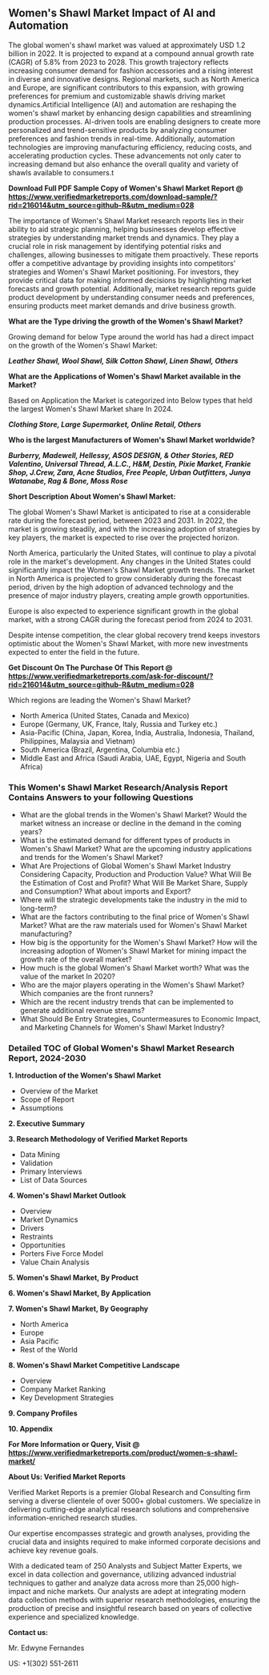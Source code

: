 <h2>Women's Shawl Market Impact of AI and Automation</h2>The global women's shawl market was valued at approximately USD 1.2 billion in 2022. It is projected to expand at a compound annual growth rate (CAGR) of 5.8% from 2023 to 2028. This growth trajectory reflects increasing consumer demand for fashion accessories and a rising interest in diverse and innovative designs. Regional markets, such as North America and Europe, are significant contributors to this expansion, with growing preferences for premium and customizable shawls driving market dynamics.Artificial Intelligence (AI) and automation are reshaping the women's shawl market by enhancing design capabilities and streamlining production processes. AI-driven tools are enabling designers to create more personalized and trend-sensitive products by analyzing consumer preferences and fashion trends in real-time. Additionally, automation technologies are improving manufacturing efficiency, reducing costs, and accelerating production cycles. These advancements not only cater to increasing demand but also enhance the overall quality and variety of shawls available to consumers.t</p><p id="" class=""><strong>Download Full PDF Sample Copy of Women's Shawl Market Report @ <a href="https://www.verifiedmarketreports.com/download-sample/?rid=216014&utm_source=github-R&utm_medium=028" target="_blank">https://www.verifiedmarketreports.com/download-sample/?rid=216014&utm_source=github-R&utm_medium=028</a></strong></p><p>The importance of&nbsp;Women's Shawl Market research reports lies in their ability to aid strategic planning, helping businesses develop effective strategies by understanding market trends and dynamics. They play a crucial role in risk management by identifying potential risks and challenges, allowing businesses to mitigate them proactively. These reports offer a competitive advantage by providing insights into competitors' strategies and Women's Shawl Market positioning. For investors, they provide critical data for making informed decisions by highlighting market forecasts and growth potential. Additionally, market research reports guide product development by understanding consumer needs and preferences, ensuring products meet market demands and drive business growth.</p><p><strong>What are the&nbsp;Type driving the growth of the Women's Shawl Market?</strong></p><p id="" class="">Growing demand for below Type around the world has had a direct impact on the growth of the Women's Shawl Market:</p><em><strong>Leather Shawl, Wool Shawl, Silk Cotton Shawl, Linen Shawl, Others</strong></em></p><strong>What are the&nbsp;Applications&nbsp;of Women's Shawl Market available in the Market?</strong></p><p id="" class="">Based on Application the Market is categorized into Below types that held the largest Women's Shawl Market share In 2024.</p><em><strong>Clothing Store, Large Supermarket, Online Retail, Others</strong></em></p><strong>Who is the largest Manufacturers of Women's Shawl Market worldwide?</strong></p><p><em><strong>Burberry, Madewell, Hellessy, ASOS DESIGN, & Other Stories, RED Valentino, Universal Thread, A.L.C., H&M, Destin, Pixie Market, Frankie Shop, J.Crew, Zara, Acne Studios, Free People, Urban Outfitters, Junya Watanabe, Rag & Bone, Moss Rose</strong></em></p><p id="" class=""><strong>Short Description About Women's Shawl Market:</strong></p><p>The global Women's Shawl Market is anticipated to rise at a considerable rate during the forecast period, between 2023 and 2031. In 2022, the market is growing steadily, and with the increasing adoption of strategies by key players, the market is expected to rise over the projected horizon.</p><p>North America, particularly the United States, will continue to play a pivotal role in the market's development. Any changes in the United States could significantly impact the Women's Shawl Market growth trends. The market in North America is projected to grow considerably during the forecast period, driven by the high adoption of advanced technology and the presence of major industry players, creating ample growth opportunities.</p><p>Europe is also expected to experience significant growth in the global market, with a strong CAGR during the forecast period from 2024 to 2031.</p><p>Despite intense competition, the clear global recovery trend keeps investors optimistic about the Women's Shawl Market, with more new investments expected to enter the field in the future.</p><p id="" class=""><strong>Get Discount On The Purchase Of This Report @ <a href="https://www.verifiedmarketreports.com/ask-for-discount/?rid=216014&utm_source=github-R&utm_medium=028" target="_blank">https://www.verifiedmarketreports.com/ask-for-discount/?rid=216014&utm_source=github-R&utm_medium=028</a></strong></p>Which regions are leading the Women's Shawl Market?</p><ul><li>North America (United States, Canada and Mexico)</li><li>Europe (Germany, UK, France, Italy, Russia and Turkey etc.)</li><li>Asia-Pacific (China, Japan, Korea, India, Australia, Indonesia, Thailand, Philippines, Malaysia and Vietnam)</li><li>South America (Brazil, Argentina, Columbia etc.)</li><li>Middle East and Africa (Saudi Arabia, UAE, Egypt, Nigeria and South Africa)</li></ul><h3 id="" class="">This Women's Shawl Market Research/Analysis Report Contains Answers to your following Questions</h3><ul><li>What are the global trends in the Women's Shawl Market? Would the market witness an increase or decline in the demand in the coming years?</li><li>What is the estimated demand for different types of products in Women's Shawl Market? What are the upcoming industry applications and trends for the Women's Shawl Market?</li><li>What Are Projections of Global Women's Shawl Market Industry Considering Capacity, Production and Production Value? What Will Be the Estimation of Cost and Profit? What Will Be Market Share, Supply and Consumption? What about imports and Export?</li><li>Where will the strategic developments take the industry in the mid to long-term?</li><li>What are the factors contributing to the final price of Women's Shawl Market? What are the raw materials used for Women's Shawl Market manufacturing?</li><li>How big is the opportunity for the Women's Shawl Market? How will the increasing adoption of Women's Shawl Market for mining impact the growth rate of the overall market?</li><li>How much is the global Women's Shawl Market worth? What was the value of the market In 2020?</li><li>Who are the major players operating in the Women's Shawl Market? Which companies are the front runners?</li><li>Which are the recent industry trends that can be implemented to generate additional revenue streams?</li><li>What Should Be Entry Strategies, Countermeasures to Economic Impact, and Marketing Channels for Women's Shawl Market Industry?</li></ul><h3 id="" class="">Detailed TOC of Global Women's Shawl Market Research Report, 2024-2030</h3><p id="" class=""><strong>1. Introduction of the Women's Shawl Market</strong></p><ul><li>Overview of the Market</li><li>Scope of Report</li><li>Assumptions</li></ul><p id="" class=""><strong>2. Executive Summary</strong></p><p id="" class=""><strong>3. Research Methodology of Verified Market Reports</strong></p><ul><li>Data Mining</li><li>Validation</li><li>Primary Interviews</li><li>List of Data Sources</li></ul><p id="" class=""><strong>4. Women's Shawl Market Outlook</strong></p><ul><li>Overview</li><li>Market Dynamics</li><li>Drivers</li><li>Restraints</li><li>Opportunities</li><li>Porters Five Force Model</li><li>Value Chain Analysis</li></ul><p id="" class=""><strong>5. Women's Shawl Market, By Product</strong></p><p id="" class=""><strong>6. Women's Shawl Market, By Application</strong></p><p id="" class=""><strong>7. Women's Shawl Market, By Geography</strong></p><ul><li>North America</li><li>Europe</li><li>Asia Pacific</li><li>Rest of the World</li></ul><p id="" class=""><strong>8. Women's Shawl Market Competitive Landscape</strong></p><ul><li>Overview</li><li>Company Market Ranking</li><li>Key Development Strategies</li></ul><p id="" class=""><strong>9. Company Profiles</strong></p><p id="" class=""><strong>10. Appendix</strong></p><p id="" class=""><strong>For More Information or Query, Visit @ <a href="https://www.verifiedmarketreports.com/product/women-s-shawl-market/" target="_blank">https://www.verifiedmarketreports.com/product/women-s-shawl-market/</a></strong></p><p id="" class=""><strong>About Us: Verified Market Reports</strong></p><p id="" class="">Verified Market Reports is a premier Global Research and Consulting firm serving a diverse clientele of over 5000+ global customers. We specialize in delivering cutting-edge analytical research solutions and comprehensive information-enriched research studies.</p><p id="" class="">Our expertise encompasses strategic and growth analyses, providing the crucial data and insights required to make informed corporate decisions and achieve key revenue goals.</p><p id="" class="">With a dedicated team of 250 Analysts and Subject Matter Experts, we excel in data collection and governance, utilizing advanced industrial techniques to gather and analyze data across more than 25,000 high-impact and niche markets. Our analysts are adept at integrating modern data collection methods with superior research methodologies, ensuring the production of precise and insightful research based on years of collective experience and specialized knowledge.</p><p id="" class=""><strong>Contact us:</strong></p><p id="" class="">Mr. Edwyne Fernandes</p><p id="" class="">US: +1(302) 551-2611</p>
